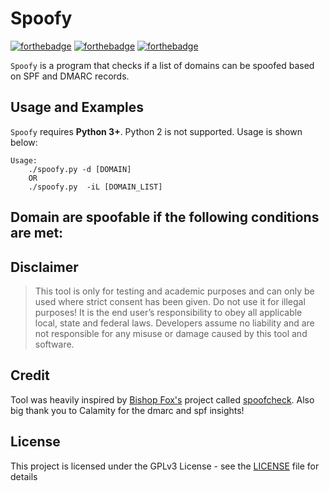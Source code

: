 # Spoofy

[![forthebadge](https://forthebadge.com/images/badges/made-with-python.svg)](https://www.python.org/)
[![forthebadge](https://forthebadge.com/images/badges/contains-tasty-spaghetti-code.svg)](https://www.google.com/url?sa=i&url=https%3A%2F%2Fwww.thewholesomedish.com%2Fspaghetti%2F&psig=AOvVaw3OneeN_AB3XxZzgCPPTtfv&ust=1614550372646000&source=images&cd=vfe&ved=0CAIQjRxqFwoTCJjQwf2Ki-8CFQAAAAAdAAAAABAD)
[![forthebadge](https://forthebadge.com/images/badges/it-works-why.svg)](https://www.youtube.com/watch?v=kyti25ol438)

`Spoofy` is a program that checks if a list of domains can be spoofed based on SPF and DMARC records. 


## Usage and Examples

`Spoofy` requires **Python 3+**. Python 2 is not supported. Usage is shown below:

```console
Usage:
    ./spoofy.py -d [DOMAIN]
    OR
    ./spoofy.py  -iL [DOMAIN_LIST]
```

## Domain are spoofable if the following conditions are met:
<CHART>


## Disclaimer

> This tool is only for testing and academic purposes and can only be used where
> strict consent has been given. Do not use it for illegal purposes! It is the
> end user’s responsibility to obey all applicable local, state and federal laws.
> Developers assume no liability and are not responsible for any misuse or damage
> caused by this tool and software.

## Credit

Tool was heavily inspired by [Bishop Fox's](https://github.com/BishopFox/) project called [spoofcheck](https://github.com/BishopFox/spoofcheck/).
Also big thank you to Calamity for the dmarc and spf insights!

## License

This project is licensed under the GPLv3 License - see the [LICENSE](LICENSE)
file for details

